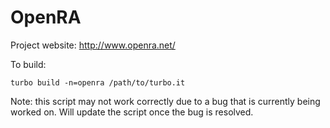 # OpenRA

Project website: http://www.openra.net/

To build: 

	turbo build -n=openra /path/to/turbo.it
	
Note: this script may not work correctly due to a bug that is currently being worked on. Will update the script once the bug is resolved.
